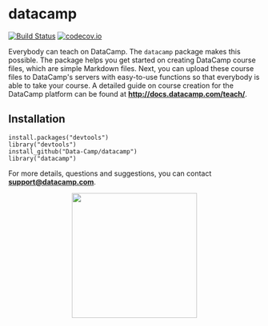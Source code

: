 # datacamp

[![Build Status](https://api.travis-ci.org/Data-Camp/datacamp.svg?branch=master)](https://travis-ci.org/Data-Camp/datacamp)
[![codecov.io](https://codecov.io/github/Data-Camp/datacamp/coverage.svg?branch=master)](https://codecov.io/github/Data-Camp/datacamp?branch=master)

Everybody can teach on DataCamp. The `datacamp` package makes this possible. The package helps you get started on creating DataCamp course files, which are simple Markdown files. Next, you can upload these course files to DataCamp's servers with easy-to-use functions so that everybody is able to take your course. A detailed guide on course creation for the DataCamp platform can be found at <b>http://docs.datacamp.com/teach/</b>.

## Installation

```
install.packages("devtools")
library("devtools")
install_github("Data-Camp/datacamp")
library("datacamp")
```

For more details, questions and suggestions, you can contact <b>support@datacamp.com</b>.

<p align="center">
<img src="https://s3.amazonaws.com/assets.datacamp.com/img/logo/logo_blue_full.svg" width="250">
</p>